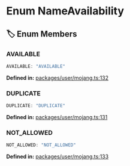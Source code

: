 # Enum NameAvailability

## 🏷️ Enum Members

### AVAILABLE

```ts
AVAILABLE: "AVAILABLE"
```
<p style="font-size: 14px; color: var(--vp-c-text-2)">
<strong>Defined in:</strong> <a href="https://github.com/voxelum/minecraft-launcher-core-node/blob/master/packages/user/mojang.ts#L132" target="_blank" rel="noreferrer">packages/user/mojang.ts:132</a>
</p>


### DUPLICATE

```ts
DUPLICATE: "DUPLICATE"
```
<p style="font-size: 14px; color: var(--vp-c-text-2)">
<strong>Defined in:</strong> <a href="https://github.com/voxelum/minecraft-launcher-core-node/blob/master/packages/user/mojang.ts#L131" target="_blank" rel="noreferrer">packages/user/mojang.ts:131</a>
</p>


### NOT_ALLOWED

```ts
NOT_ALLOWED: "NOT_ALLOWED"
```
<p style="font-size: 14px; color: var(--vp-c-text-2)">
<strong>Defined in:</strong> <a href="https://github.com/voxelum/minecraft-launcher-core-node/blob/master/packages/user/mojang.ts#L133" target="_blank" rel="noreferrer">packages/user/mojang.ts:133</a>
</p>


